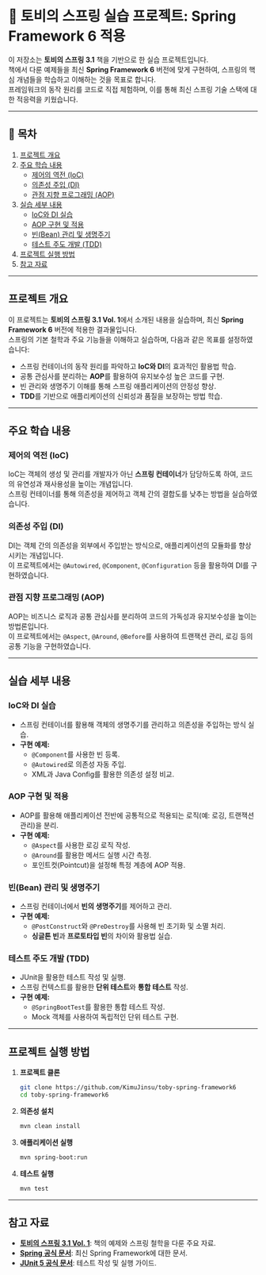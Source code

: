 
# 🌱 토비의 스프링 실습 프로젝트: Spring Framework 6 적용

이 저장소는 **토비의 스프링 3.1** 책을 기반으로 한 실습 프로젝트입니다.  
책에서 다룬 예제들을 최신 **Spring Framework 6** 버전에 맞게 구현하여, 스프링의 핵심 개념들을 학습하고 이해하는 것을 목표로 합니다.  
프레임워크의 동작 원리를 코드로 직접 체험하며, 이를 통해 최신 스프링 기술 스택에 대한 적응력을 키웠습니다.

---

## 📌 목차
1. [프로젝트 개요](#프로젝트-개요)
2. [주요 학습 내용](#주요-학습-내용)
   - [제어의 역전 (IoC)](#제어의-역전-ioc)
   - [의존성 주입 (DI)](#의존성-주입-di)
   - [관점 지향 프로그래밍 (AOP)](#관점-지향-프로그래밍-aop)
3. [실습 세부 내용](#실습-세부-내용)
   - [IoC와 DI 실습](#ioc와-di-실습)
   - [AOP 구현 및 적용](#aop-구현-및-적용)
   - [빈(Bean) 관리 및 생명주기](#빈bean-관리-및-생명주기)
   - [테스트 주도 개발 (TDD)](#테스트-주도-개발-tdd)
4. [프로젝트 실행 방법](#프로젝트-실행-방법)
5. [참고 자료](#참고-자료)

---

## 프로젝트 개요
이 프로젝트는 **토비의 스프링 3.1 Vol. 1**에서 소개된 내용을 실습하며, 최신 **Spring Framework 6** 버전에 적용한 결과물입니다.  
스프링의 기본 철학과 주요 기능들을 이해하고 실습하며, 다음과 같은 목표를 설정하였습니다:

- 스프링 컨테이너의 동작 원리를 파악하고 **IoC와 DI**의 효과적인 활용법 학습.
- 공통 관심사를 분리하는 **AOP**를 활용하여 유지보수성 높은 코드를 구현.
- 빈 관리와 생명주기 이해를 통해 스프링 애플리케이션의 안정성 향상.
- **TDD**를 기반으로 애플리케이션의 신뢰성과 품질을 보장하는 방법 학습.

---

## 주요 학습 내용

### 제어의 역전 (IoC)
IoC는 객체의 생성 및 관리를 개발자가 아닌 **스프링 컨테이너**가 담당하도록 하여, 코드의 유연성과 재사용성을 높이는 개념입니다.  
스프링 컨테이너를 통해 의존성을 제어하고 객체 간의 결합도를 낮추는 방법을 실습하였습니다.

### 의존성 주입 (DI)
DI는 객체 간의 의존성을 외부에서 주입받는 방식으로, 애플리케이션의 모듈화를 향상시키는 개념입니다.  
이 프로젝트에서는 `@Autowired`, `@Component`, `@Configuration` 등을 활용하여 DI를 구현하였습니다.

### 관점 지향 프로그래밍 (AOP)
AOP는 비즈니스 로직과 공통 관심사를 분리하여 코드의 가독성과 유지보수성을 높이는 방법론입니다.  
이 프로젝트에서는 `@Aspect`, `@Around`, `@Before`를 사용하여 트랜잭션 관리, 로깅 등의 공통 기능을 구현하였습니다.

---

## 실습 세부 내용

### IoC와 DI 실습
- 스프링 컨테이너를 활용해 객체의 생명주기를 관리하고 의존성을 주입하는 방식 실습.
- **구현 예제:**
  - `@Component`를 사용한 빈 등록.
  - `@Autowired`로 의존성 자동 주입.
  - XML과 Java Config를 활용한 의존성 설정 비교.

### AOP 구현 및 적용
- AOP를 활용해 애플리케이션 전반에 공통적으로 적용되는 로직(예: 로깅, 트랜잭션 관리)을 분리.
- **구현 예제:**
  - `@Aspect`를 사용한 로깅 로직 작성.
  - `@Around`를 활용한 메서드 실행 시간 측정.
  - 포인트컷(Pointcut)을 설정해 특정 계층에 AOP 적용.

### 빈(Bean) 관리 및 생명주기
- 스프링 컨테이너에서 **빈의 생명주기**를 제어하고 관리.
- **구현 예제:**
  - `@PostConstruct`와 `@PreDestroy`를 사용해 빈 초기화 및 소멸 처리.
  - **싱글톤 빈**과 **프로토타입 빈**의 차이와 활용법 실습.

### 테스트 주도 개발 (TDD)
- JUnit을 활용한 테스트 작성 및 실행.
- 스프링 컨텍스트를 활용한 **단위 테스트**와 **통합 테스트** 작성.
- **구현 예제:**
  - `@SpringBootTest`를 활용한 통합 테스트 작성.
  - Mock 객체를 사용하여 독립적인 단위 테스트 구현.

---

## 프로젝트 실행 방법

1. **프로젝트 클론**
   ```bash
   git clone https://github.com/KimuJinsu/toby-spring-framework6
   cd toby-spring-framework6
   ```

2. **의존성 설치**
   ```bash
   mvn clean install
   ```

3. **애플리케이션 실행**
   ```bash
   mvn spring-boot:run
   ```

4. **테스트 실행**
   ```bash
   mvn test
   ```

---

## 참고 자료
- **[토비의 스프링 3.1 Vol. 1](https://github.com/AcornPublishing/toby-spring3-1)**: 책의 예제와 스프링 철학을 다룬 주요 자료.
- **[Spring 공식 문서](https://docs.spring.io/spring-framework/docs/current/reference/html/)**: 최신 Spring Framework에 대한 문서.
- **[JUnit 5 공식 문서](https://junit.org/junit5/docs/current/user-guide/)**: 테스트 작성 및 실행 가이드.
